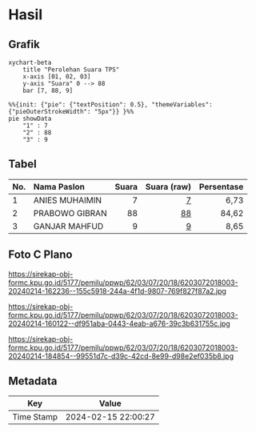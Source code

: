 # Hasil

## Grafik

```mermaid
xychart-beta
    title "Perolehan Suara TPS"
    x-axis [01, 02, 03]
    y-axis "Suara" 0 --> 88
    bar [7, 88, 9]
```

```mermaid
%%{init: {"pie": {"textPosition": 0.5}, "themeVariables": {"pieOuterStrokeWidth": "5px"}} }%%
pie showData
    "1" : 7
    "2" : 88
    "3" : 9
```

## Tabel

| No. | Nama Paslon    | Suara | Suara (raw) | Persentase |
|:--- |:-------------- | -----:| -----------:| ----------:|
| 1   | ANIES MUHAIMIN | 7     | [7][p-1]    | 6,73       |
| 2   | PRABOWO GIBRAN | 88    | [88][p-2]   | 84,62      |
| 3   | GANJAR MAHFUD  | 9     | [9][p-3]    | 8,65       |


[p-1]: https://github.com/gigit-pemilu/pemilu-2024-62-kalimantan-tengah/blob/main/pilpres/hitung-suara/sub/62-kalimantan-tengah/sub/03-kapuas/sub/07-kapuas-murung/sub/2018-palingkau-sejahtera/sub/003-tps/sub/paslon-1.txt
[p-2]: https://github.com/gigit-pemilu/pemilu-2024-62-kalimantan-tengah/blob/main/pilpres/hitung-suara/sub/62-kalimantan-tengah/sub/03-kapuas/sub/07-kapuas-murung/sub/2018-palingkau-sejahtera/sub/003-tps/sub/paslon-2.txt
[p-3]: https://github.com/gigit-pemilu/pemilu-2024-62-kalimantan-tengah/blob/main/pilpres/hitung-suara/sub/62-kalimantan-tengah/sub/03-kapuas/sub/07-kapuas-murung/sub/2018-palingkau-sejahtera/sub/003-tps/sub/paslon-3.txt

## Foto C Plano

https://sirekap-obj-formc.kpu.go.id/5177/pemilu/ppwp/62/03/07/20/18/6203072018003-20240214-162236--155c5918-244a-4f1d-9807-769f827f87a2.jpg

https://sirekap-obj-formc.kpu.go.id/5177/pemilu/ppwp/62/03/07/20/18/6203072018003-20240214-160122--df951aba-0443-4eab-a676-39c3b631755c.jpg

https://sirekap-obj-formc.kpu.go.id/5177/pemilu/ppwp/62/03/07/20/18/6203072018003-20240214-184854--99551d7c-d39c-42cd-8e99-d98e2ef035b8.jpg


## Metadata

| Key        | Value               |
| ---------- | ------------------- |
| Time Stamp | 2024-02-15 22:00:27 |



